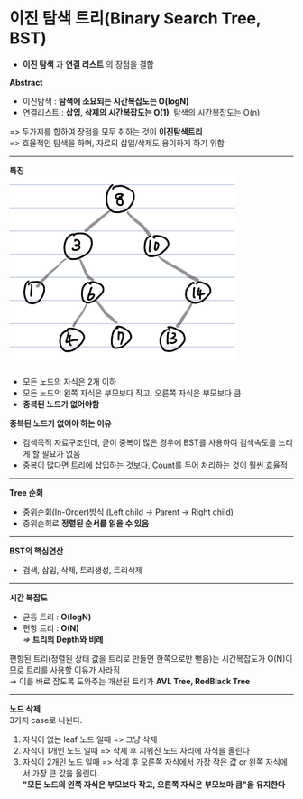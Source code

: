 # 이진 탐색 트리(Binary Search Tree, BST)
  - **이진 탐색** 과 **연결 리스트** 의 장점을 결합

**Abstract**
  - 이진탐색 : **탐색에 소요되는 시간복잡도는 O(logN)**
  - 연결리스트 : **삽입, 삭제의 시간복잡도는 O(1)**, 탐색의 시간복잡도는 O(n)  

  => 두가지를 합하여 장점을 모두 취하는 것이 **이진탐색트리**  
  => 효율적인 탐색을 하며, 자료의 삽입/삭제도 용이하게 하기 위함
  
---
**특징**  
<img width="400" src="./images/BinarySearchTree.jpg">
  - 모든 노드의 자식은 2개 이하
  - 모든 노드의 왼쪽 자식은 부모보다 작고, 오른쪽 자식은 부모보다 큼
  - **중복된 노드가 없어야함**

**중복된 노드가 없어야 하는 이유**
  - 검색목적 자료구조인데, 굳이 중복이 많은 경우에 BST를 사용하여 검색속도를 느리게 할 필요가 없음
  - 중복이 많다면 트리에 삽입하는 것보다, Count를 두어 처리하는 것이 훨씬 효율적

---
**Tree 순회**
  - 중위순회(In-Order)방식 (Left child -> Parent -> Right child)
  - 중위순회로 **정렬된 순서를 읽을 수 있음**

---
**BST의 핵심연산**
  - 검색, 삽입, 삭제, 트리생성, 트리삭제

---
**시간 복잡도**
  - 균등 트리 : **O(logN)**
  - 편항 트리 : **O(N)**  
  *=>* **트리의 Depth와 비례**  
 
편향된 트리(정렬된 상태 값을 트리로 만들면 한쪽으로만 뻗음)는 시간복잡도가 O(N)이므로 트리를 사용할 이유가 사라짐  
 → 이를 바로 잡도록 도와주는 개선된 트리가 **AVL Tree, RedBlack Tree**  
 
---
**노드 삭제**  
3가지 case로 나뉜다.
  1. 자식이 없는 leaf 노드 일때 => 그냥 삭제  
  2. 자식이 1개인 노드 일때 => 삭제 후 지워진 노드 자리에 자식을 올린다  
  3. 자식이 2개인 노드 일때 => 삭제 후 오른쪽 자식에서 가장 작은 값 or 왼쪽 자식에서 가장 큰 값을 올린다.  
      **"모든 노드의 왼쪽 자식은 부모보다 작고, 오른쪽 자식은 부모보마 큼"을 유지한다**  
